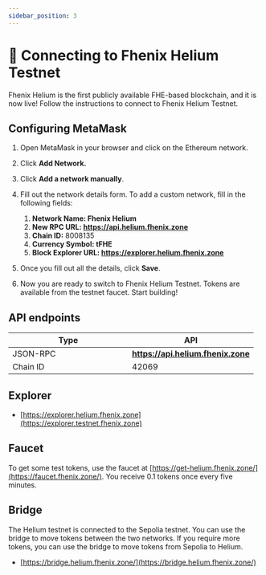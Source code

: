 ```yaml
---
sidebar_position: 3
---
```


# 🔗 Connecting to Fhenix Helium Testnet

Fhenix Helium is the first publicly available FHE-based blockchain, and it is now live! Follow the instructions to connect to Fhenix Helium Testnet.

## Configuring MetaMask 

1. Open MetaMask in your browser and click on the Ethereum network.
2. Click **Add Network.**
3. Click **Add a network manually**.

4. Fill out the network details form. To add a custom network, fill in the following fields:
   1. **Network Name: Fhenix Helium**
   2. **New RPC URL: https://api.helium.fhenix.zone**
   3. **Chain ID:** 8008135
   4. **Currency Symbol: tFHE**
   5. **Block Explorer URL: https://explorer.helium.fhenix.zone**
5. Once you fill out all the details, click **Save**.
6. Now you are ready to switch to Fhenix Helium Testnet. Tokens are available from the testnet faucet. Start building!


## API endpoints

<table>
   <thead>
      <tr>
         <th width="222">Type</th>
         <th>API</th>
      </tr>
   </thead>
   <tbody>
      <tr>
         <td>JSON-RPC</td>
         <td><a href="https://api.helium.fhenix.zone"><strong>https://api.helium.fhenix.zone</strong></a></td>
      </tr>
      <tr>
         <td>Chain ID</td>
         <td>42069</td>
      </tr>
   </tbody>
</table>

## Explorer

* [https://explorer.helium.fhenix.zone](https://explorer.testnet.fhenix.zone)

## Faucet

To get some test tokens, use the faucet at [https://get-helium.fhenix.zone/](https://faucet.fhenix.zone/).
You receive 0.1 tokens once every five minutes. 

## Bridge

The Helium testnet is connected to the Sepolia testnet. You can use the bridge to move tokens between the two networks.
If you require more tokens, you can use the bridge to move tokens from Sepolia to Helium.

* [https://bridge.helium.fhenix.zone/](https://bridge.helium.fhenix.zone/)